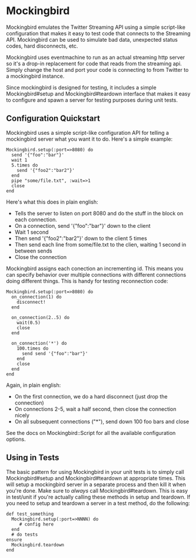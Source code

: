 Mockingbird
===========
Mockingbird emulates the Twitter Streaming API using a simple script-like 
configuration that makes it easy to test code that connects to the Streaming 
API. Mockingbird can be used to simulate bad data, unexpected status codes, 
hard disconnects, etc.

Mockingbird uses eventmachine to run as an actual streaming http server so
it's a drop-in replacement for code that reads from the streaming api. 
Simply change the host and port your code is connecting to from Twitter to 
a mockingbird instance.

Since mockingbird is designed for testing, it includes a simple 
Mockingbird#setup and Mockingbird#teardown interface that makes it easy to 
configure and spawn a server for testing purposes during unit tests.

Configuration Quickstart
------------------------
Mockingbird uses a simple script-like configuration API for telling a 
mockingbird server what you want it to do. Here's a simple example:

    Mockingbird.setup(:port=>8080) do
      send '{"foo":"bar"}'
      wait 1
      5.times do
        send '{"foo2":"bar2"}'
      end
      pipe "some/file.txt", :wait=>1
      close
    end
    
Here's what this does in plain english:
  * Tells the server to listen on port 8080 and do the stuff in the block on 
    each connection.
  * On a connection, send '{"foo":"bar"}' down to the client
  * Wait 1 second
  * Then send '{"foo2":"bar2"}' down to the client 5 times
  * Then send each line from some/file.txt to the clien, waiting 1 second in 
    between sends
  * Close the connection
  
Mockingbird assigns each conection an incrementing id. This means you can 
specify behavior over multiple connections with different connections doing 
different things. This is handy for testing reconnection code:

    Mockingbird.setup(:port=>8080) do
      on_connection(1) do
        disconnect!
      end
      
      on_connection(2..5) do
        wait(0.5)
        close
      end
      
      on_connection('*') do
        100.times do
          send send '{"foo":"bar"}'
        end
        close
      end
    end
    
Again, in plain english:
  * On the first connection, we do a hard disconnect (just drop the connection)
  * On connections 2-5, wait a half second, then close the connection nicely
  * On all subsequent connections ("*"), send down 100 foo bars and close

See the docs on Mockingbird::Script for all the available configuration options.

Using in Tests
--------------
The basic pattern for using Mockingbird in your unit tests is to simply call 
Mockingbird#setup and Mockingbird#teardown at appropriate times. This will 
setup a mockingbird server in a separate process and then kill it when you're 
done. Make sure to *always* call Mockingbird#teardown. This is easy in test/unit 
if you're actually calling these methods in setup and teardown. If you need to 
setup and teardown a server in a test method, do the following:

    def test_something
      Mockingbird.setup(:port=>NNNN) do
         # config here
      end
      # do tests
    ensure
      Mockingbird.teardown
    end  
